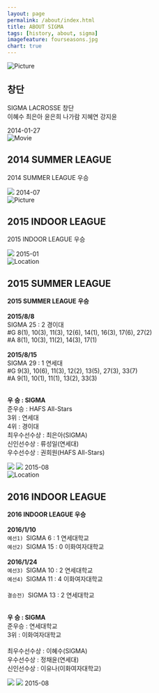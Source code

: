 ```yaml
---
layout: page
permalink: /about/index.html
title: ABOUT SIGMA
tags: [history, about, sigma]
imagefeature: fourseasons.jpg
chart: true
---
```

<div>
<section id="cd-timeline" class="cd-container">
    <div class="cd-timeline-block">
      <div class="cd-timeline-img cd-picture">
        <img src="/images/cd-icon-picture.svg" alt="Picture">
      </div> <!-- cd-timeline-img -->
      <div class="cd-timeline-content">
          <h2>창단</h2>
          <p>SIGMA LACROSSE 창단<br>
                  이혜수 최은아 윤은희 나가람 지혜연 강지윤
          </p>
          <span class="cd-date">2014-01-27</span>
      </div> <!-- cd-timeline-content -->
      </div> <!-- cd-timeline-block -->
      <div class="cd-timeline-block">
      <div class="cd-timeline-img cd-movie">
        <img src="/images/cd-icon-movie.svg" alt="Movie">
      </div> <!-- cd-timeline-img -->
      <div class="cd-timeline-content">
        <h2>2014 SUMMER LEAGUE</h2>
        <p>2014 SUMMER LEAGUE 우승</p>
        <img src="/images/sigma-background.jpg" onclick="clicktest(this.src);">
        <span class="cd-date">2014-07</span>
      </div> <!-- cd-timeline-content -->
    </div> <!-- cd-timeline-block -->
    <div class="cd-timeline-block">
      <div class="cd-timeline-img cd-picture">
        <img src="/images/cd-icon-picture.svg" alt="Picture">
      </div> <!-- cd-timeline-img -->
      <div class="cd-timeline-content">
        <h2>2015 INDOOR LEAGUE </h2>
        <p>2015 INDOOR LEAGUE 우승 </p>
        <img src="/images/sigma-2015-indoor-team.jpg" onclick="clicktest(this.src);">
        <span class="cd-date">2015-01</span>
      </div> <!-- cd-timeline-content -->
    </div> <!-- cd-timeline-block -->
    <div class="cd-timeline-block">
      <div class="cd-timeline-img cd-location">
        <img src="/images/cd-icon-location.svg" alt="Location">
      </div> <!-- cd-timeline-img -->
      <div class="cd-timeline-content">
          <h2>2015 SUMMER LEAGUE</h2>
          <p><strong>2015 SUMMER LEAGUE 우승</strong><br>
          <br>
            <strong>2015/8/8</strong><br>
            SIGMA 25 : 2 경이대<br>
            #G 8(1), 10(3), 11(3), 12(6), 14(1), 16(3), 17(6), 27(2)<br>
            #A 8(1), 10(3), 11(2), 14(3), 17(1)<br>
            <br>
            <strong>2015/8/15</strong><br>
            SIGMA 29 : 1 연세대<br>
            #G 9(3), 10(6), 11(3), 12(2), 13(5), 27(3), 33(7)<br>
            #A 9(1), 10(1), 11(1), 13(2), 33(3)<br>
            <br>
            <p class="small-text">
                <strong>우  승 : SIGMA</strong><br>
                준우승 : HAFS All-Stars <br>
                3위 : 연세대  <br>
                4위 : 경이대  <br>
                최우수선수상 : 최은아(SIGMA) <br>
                신인선수상 : 류성일(연세대) <br>
                우수선수상 : 권희원(HAFS All-Stars)
            </p>
          <img src="/images/sigma-2015-summer.jpg" onclick="clicktest(this.src);">
          <img src="/images/sigma-2015-summer-team.jpg" onclick="clicktest(this.src);">
        <span class="cd-date">2015-08</span>
      </div> <!-- cd-timeline-content -->
    </div> <!-- cd-timeline-block -->
    <div class="cd-timeline-block">
      <div class="cd-timeline-img cd-location">
        <img src="/images/cd-icon-location.svg" alt="Location">
      </div> <!-- cd-timeline-img -->
      <div class="cd-timeline-content">
          <h2>2016 INDOOR LEAGUE</h2>
          <p><strong>2016 INDOOR LEAGUE 우승</strong><br>
          <br>
            <strong>2016/1/10</strong><br>
            <code>예선1) </code>SIGMA 6 : 1 연세대학교<br>
            <code>예선2) </code>SIGMA 15 : 0 이화여자대학교<br>
            <br>
            <strong>2016/1/24</strong><br>
            <code>예선3) </code>SIGMA 10 : 2 연세대학교<br>
            <code>예선4) </code>SIGMA 11 : 4 이화여자대학교<br>
            <br>
            <code>결승전) </code>SIGMA 13 : 2 연세대학교<br>
            <br>
            <p class="small-text">
                <strong>우  승 : SIGMA</strong><br>
                준우승 : 연세대학교 <br>
                3위 : 이화여자대학교  <br>
                <br>
                최우수선수상 : 이혜수(SIGMA) <br>
                우수선수상 : 정채윤(연세대) <br>
                신인선수상 : 이유나(이화여자대학교)
            </p>
          <img src="/images/sigma-2015-summer.jpg" onclick="clicktest(this.src);">
          <img src="/images/sigma-2015-summer-team.jpg" onclick="clicktest(this.src);">
        <span class="cd-date">2015-08</span>
      </div> <!-- cd-timeline-content -->
    </div> <!-- cd-timeline-block -->
  </section> <!-- cd-timeline -->
</div>

<script src="http://ajax.googleapis.com/ajax/libs/jquery/1.11.0/jquery.min.js"></script>
<script src="/assets/js/main.js"></script> <!-- Resource jQuery -->
